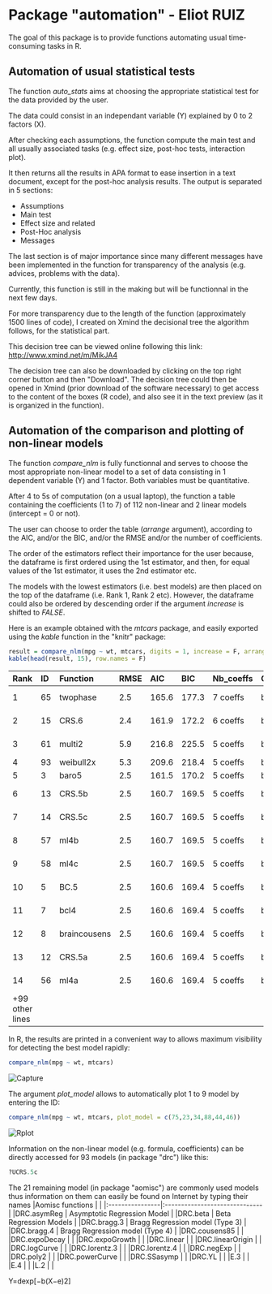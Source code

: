 # Package "automation" - Eliot RUIZ

The goal of this package is to provide functions automating usual time-consuming tasks in R.


## Automation of usual statistical tests

The function *auto_stats* aims at choosing the appropriate statistical test for the data provided by the user. 

The data could consist in an independant variable (Y) explained by 0 to 2 factors (X).

After checking each assumptions, the function compute the main test and all usually associated tasks (e.g. effect size, post-hoc tests, interaction plot).

It then returns all the results in APA format to ease insertion in a text document, except for the post-hoc analysis results. The output is separated in 5 sections: 
  - Assumptions
  - Main test
  - Effect size and related 
  - Post-Hoc analysis
  - Messages

The last section is of major importance since many different messages have been implemented in the function for transparency of the analysis (e.g. advices, problems with the data).

Currently, this function is still in the making but will be functionnal in the next few days.

For more transparency due to the length of the function (approximately 1500 lines of code), I created on Xmind the decisional tree the algorithm follows, for the statistical part. 

This decision tree can be viewed online following this link: http://www.xmind.net/m/MikJA4

The decision tree can also be downloaded by clicking on the top right corner button and then "Download". The decision tree could then be opened in Xmind (prior download of the software necessary) to get access to the content of the boxes (R code), and also see it in the text preview (as it is organized in the function).


## Automation of the comparison and plotting of non-linear models

The function *compare_nlm* is fully functionnal and serves to choose the most appropriate non-linear model to a set of data consisting in 1 dependent variable (Y) and 1 factor. Both variables must be quantitative.

After 4 to 5s of computation (on a usual laptop), the function a table containing the coefficients (1 to 7) of 112 non-linear and 2 linear models (intercept = 0 or not).

The user can choose to order the table (*arrange* argument), according to the AIC, and/or the BIC, and/or the RMSE and/or the number of coefficients. 

The order of the estimators reflect their importance for the user because, the dataframe is first ordered using the 1st estimator, and then, for equal values of the 1st estimator, it uses the 2nd estimator etc. 

The models with the lowest estimators (i.e. best models) are then placed on the top of the dataframe (i.e. Rank 1, Rank 2 etc). However, the dataframe could also be ordered by descending order if the argument *increase* is shifted to *FALSE*.

Here is an example obtained with the *mtcars* package, and easily exported using the *kable* function in the "knitr" package:
```r
result = compare_nlm(mpg ~ wt, mtcars, digits = 1, increase = F, arrange = c("Nb_coeffs", "AIC"))
kable(head(result, 15), row.names = F)
```

|Rank  |ID   |    Function      |RMSE  | AIC   | BIC   |Nb_coeffs  | Coeff_1    | Coeff_2   |  Coeff_3     | Coeff_4   | Coeff_5   |Coeff_6   |Coeff_7  |
|:-----|:----|:-----------------|:-----|:------|:------|:----------|:-----------|:----------|:-------------|:----------|:----------|:---------|:--------|
|1     |65   |twophase          |2.5   |165.6  |177.3  |7 coeffs   |b1: 8       |c1: 9.3    |d1: 15.8      |e1: 0.3    |b2: 3.1    |d2: 26.3  |e2: 2.7  |
|2     |15   |CRS.6             |2.4   |161.9  |172.2  |6 coeffs   |b: 1.5      |c: 5.2     |d: 87.9       |e: 1.1     |f: -394.3  |g: -2.7   |         |
|3     |61   |multi2            |5.9   |216.8  |225.5  |5 coeffs   |b1: 1.6     |b2: 55.6   |b3: 46.4      |c: 17.7    |d: 20.1    |          |         |
|4     |93   |weibull2x         |5.3   |209.6  |218.4  |5 coeffs   |b: -5.1     |c: 20.9    |d: 11.8       |e: 4.4     |t0: 4.5    |          |         |
|5     |3    |baro5             |2.5   |161.5  |170.2  |5 coeffs   |b1: 4       |b2: 2.3    |c: 7.8        |d: 34.1    |e: 2.9     |          |         |
|6     |13   |CRS.5b            |2.5   |160.7  |169.5  |5 coeffs   |b: 2.8      |c: 8.9     |d: -343.6     |e: 1.1     |f: 955.3   |          |         |
|7     |14   |CRS.5c            |2.5   |160.7  |169.5  |5 coeffs   |b: 2.8      |c: 8.7     |d: -826.6     |e: 1.1     |f: 2259.1  |          |         |
|8     |57   |ml4b              |2.5   |160.7  |169.5  |5 coeffs   |b: 2.8      |c: 8.9     |d: -343.6     |e: 1.1     |f: 955.3   |          |         |
|9     |58   |ml4c              |2.5   |160.7  |169.5  |5 coeffs   |b: 2.8      |c: 8.7     |d: -826.6     |e: 1.1     |f: 2259.1  |          |         |
|10    |5    |BC.5              |2.5   |160.6  |169.4  |5 coeffs   |b: 3.3      |c: 8.5     |d: -163.1     |e: 1.1     |f: 170.6   |          |         |
|11    |7    |bcl4              |2.5   |160.6  |169.4  |5 coeffs   |b: 3.3      |c: 8.5     |d: -163.1     |e: 1.1     |f: 170.6   |          |         |
|12    |8    |braincousens      |2.5   |160.6  |169.4  |5 coeffs   |b: 3.3      |c: 8.5     |d: -163.1     |e: 1.1     |f: 170.6   |          |         |
|13    |12   |CRS.5a            |2.5   |160.6  |169.4  |5 coeffs   |b: 2.6      |c: 8.7     |d: -294.2     |e: 0.9     |f: 792.2   |          |         |
|14    |56   |ml4a              |2.5   |160.6  |169.4  |5 coeffs   |b: 2.6      |c: 8.7     |d: -294.2     |e: 0.9     |f: 792.2   |          |         |
|+99 other lines  |   |          |   |     |     |  |      |     |        |     |     |    |   |

In R, the results are printed in a convenient way to allows maximum visibility for detecting the best model rapidly:
```r
compare_nlm(mpg ~ wt, mtcars)
```

![Capture](https://user-images.githubusercontent.com/15387266/84198162-6d65ca00-aaa3-11ea-942e-534d4e07876e.PNG)

The argument *plot_model* allows to automatically plot 1 to 9 model by entering the ID:
```r
compare_nlm(mpg ~ wt, mtcars, plot_model = c(75,23,34,88,44,46))
```

![Rplot](https://user-images.githubusercontent.com/15387266/84199785-0b5a9400-aaa6-11ea-9080-672bdfbd2145.png)

Information on the non-linear model (e.g. formula, coefficients) can be directly accessed for 93 models (in package "drc") like this:
```r
?UCRS.5c
```
The 21 remaining model (in package "aomisc") are commonly used models thus information on them can easily be found on Internet by typing their names
|Aomisc functions |  | 
|:----------------|:------------------------------|
|DRC.asymReg      | Asymptotic Regression Model |
|DRC.beta         | Beta Regression Models |
|DRC.bragg.3      | Bragg Regression model (Type 3) | 
|DRC.bragg.4      | Bragg Regression model (Type 4) |
|DRC.cousens85    |  |
|DRC.expoDecay    |  |
|DRC.expoGrowth   |  |
|DRC.linear       |  |
|DRC.linearOrigin |  |
|DRC.logCurve     |  |
|DRC.lorentz.3    |  |
|DRC.lorentz.4    |  |
|DRC.negExp       |  |
|DRC.poly2        |  |
|DRC.powerCurve   |  |
|DRC.SSasymp      |  |
|DRC.YL           |  |
|E.3              |  |
|E.4              |  |
|L.2              |  |

  Y=dexp[−b(X−e)2]

